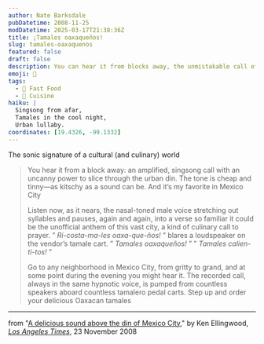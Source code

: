 ```yaml
---
author: Nate Barksdale
pubDatetime: 2008-11-25
modDatetime: 2025-03-17T21:38:36Z
title: ¡Tamales oaxaqueños!
slug: tamales-oaxaquenos
featured: false
draft: false
description: You can hear it from blocks away, the unmistakable call of tamale vendors echoing through Mexico City.
emoji: 🌽
tags:
  - 🍔 Fast Food
  - 🍴 Cuisine
haiku: |
  Singsong from afar,  
  Tamales in the cool night,  
  Urban lullaby.
coordinates: [19.4326, -99.1332]
---
```


The sonic signature of a cultural (and culinary) world

> You hear it from a block away: an amplified, singsong call with an uncanny power to slice through the urban din. The tone is cheap and tinny—as kitschy as a sound can be. And it’s my favorite in Mexico City
>
> Listen now, as it nears, the nasal-toned male voice stretching out syllables and pauses, again and again, into a verse so familiar it could be the unofficial anthem of this vast city, a kind of culinary call to prayer. ” _Ri-costa-ma-les oaxa-que-ños!_ ” blares a loudspeaker on the vendor’s tamale cart. ” _Tamales oaxaqueños!_ ” ” _Tamales calien-ti-tos!_ ”
>
> Go to any neighborhood in Mexico City, from gritty to grand, and at some point during the evening you might hear it. The recorded call, always in the same hypnotic voice, is pumped from countless speakers aboard countless tamalero pedal carts. Step up and order your delicious Oaxacan tamales

---

from "[A delicious sound above the din of Mexico City](https://www.google.com/search?q=%22A%20delicious%20sound%20above%20the%20din%20of%20Mexico%20City%22%20latimes.com)," by Ken Ellingwood, [_Los Angeles Times_](https://www.google.com/search?q=%22_Los%20Angeles%20Times_%22%20latimes.com), 23 November 2008
